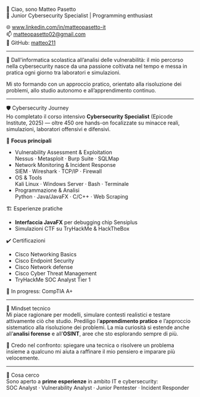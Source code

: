 👋 Ciao, sono Matteo Pasetto  
🔐 Junior Cybersecurity Specialist | Programming enthusiast

🌐 www.linkedin.com/in/matteopasetto-it  
📫 matteopasetto02@gmail.com  
🐙 GitHub: [matteo211](https://github.com/matteo211)

---

🎯 Dall'informatica scolastica all’analisi delle vulnerabilità: il mio percorso nella cybersecurity nasce da una passione coltivata nel tempo e messa in pratica ogni giorno tra laboratori e simulazioni.

Mi sto formando con un approccio pratico, orientato alla risoluzione dei problemi, allo studio autonomo e all’apprendimento continuo.

---

🛡 Cybersecurity Journey  
Ho completato il corso intensivo **Cybersecurity Specialist** (Epicode Institute, 2025) — oltre 450 ore hands-on focalizzate su minacce reali, simulazioni, laboratori offensivi e difensivi.

📌 **Focus principali**  
- Vulnerability Assessment & Exploitation  
  Nessus · Metasploit · Burp Suite · SQLMap  
- Network Monitoring & Incident Response  
  SIEM · Wireshark · TCP/IP · Firewall  
- OS & Tools  
  Kali Linux · Windows Server · Bash · Terminale  
- Programmazione & Analisi  
  Python · Java/JavaFX · C/C++ · Web Scraping

🏗 Esperienze pratiche  
- **Interfaccia JavaFX** per debugging chip Sensiplus  
- Simulazioni CTF su TryHackMe & HackTheBox  

✔️ Certificazioni  
- Cisco Networking Basics
- Cisco Endpoint Security
- Cisco Network defense
- Cisco Cyber Threat Management
- TryHackMe SOC Analyst Tier 1

🚧 In progress: CompTIA A+ 


---

🧠 Mindset tecnico  
Mi piace ragionare per modelli, simulare contesti realistici e testare attivamente ciò che studio. Prediligo l’**apprendimento pratico** e l’approccio sistematico alla risoluzione dei problemi. La mia curiosità si estende anche all’**analisi forense** e all’**OSINT**, aree che sto esplorando sempre di più.

👥 Credo nel confronto: spiegare una tecnica o risolvere un problema insieme a qualcuno mi aiuta a raffinare il mio pensiero e imparare più velocemente.

---

🎯 Cosa cerco  
Sono aperto a **prime esperienze** in ambito IT e cybersecurity:  
SOC Analyst · Vulnerability Analyst · Junior Pentester · Incident Responder
